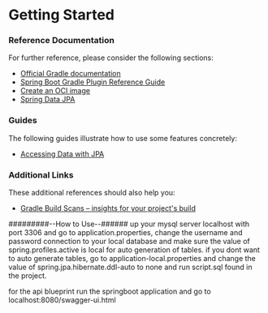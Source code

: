 # Getting Started

### Reference Documentation
For further reference, please consider the following sections:

* [Official Gradle documentation](https://docs.gradle.org)
* [Spring Boot Gradle Plugin Reference Guide](https://docs.spring.io/spring-boot/docs/2.4.3/gradle-plugin/reference/html/)
* [Create an OCI image](https://docs.spring.io/spring-boot/docs/2.4.3/gradle-plugin/reference/html/#build-image)
* [Spring Data JPA](https://docs.spring.io/spring-boot/docs/2.4.3/reference/htmlsingle/#boot-features-jpa-and-spring-data)

### Guides
The following guides illustrate how to use some features concretely:

* [Accessing Data with JPA](https://spring.io/guides/gs/accessing-data-jpa/)

### Additional Links
These additional references should also help you:

* [Gradle Build Scans – insights for your project's build](https://scans.gradle.com#gradle)

#########--How to Use--######
up your mysql server localhost with port 3306 and go to application.properties, change the username and password connection to your local database and make sure the value of spring.profiles.active is local for auto generation of tables. if you dont want to auto generate tables, go to application-local.properties and change the value of spring.jpa.hibernate.ddl-auto to none and run script.sql found in the project.

for the api blueprint run the springboot application and go to localhost:8080/swagger-ui.html

